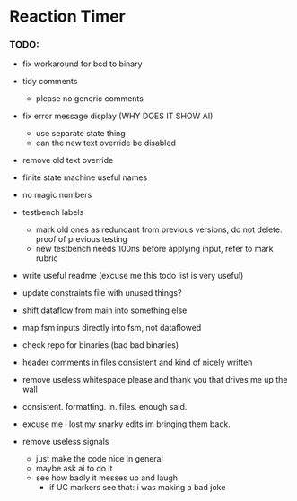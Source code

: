 # Reaction Timer

### TODO:
- fix workaround for bcd to binary
- tidy comments
    - please no generic comments
- fix error message display (WHY DOES IT SHOW AI)
    - use separate state thing
    - can the new text override be disabled
- remove old text override
- finite state machine useful names


- no magic numbers
- testbench labels
    - mark old ones as redundant from previous versions, do not delete. proof of previous testing
    - new testbench needs 100ns before applying input, refer to mark rubric
- write useful readme (excuse me this todo list is very useful)
- update constraints file with unused things?
- shift dataflow from main into something else
- map fsm inputs directly into fsm, not dataflowed

- check repo for binaries (bad bad binaries)
- header comments in files consistent and kind of nicely written
- remove useless whitespace please and thank you that drives me up the wall
- consistent. formatting. in. files. enough said.
- excuse me i lost my snarky edits im bringing them back.
- remove useless signals
    - just make the code nice in general
    - maybe ask ai to do it
    - see how badly it messes up and laugh
        - if UC markers see that: i was making a bad joke
